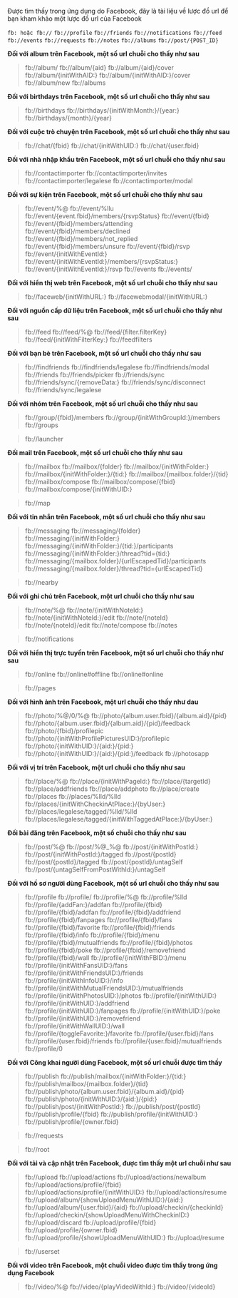 Được tìm thấy trong ứng dụng do Facebook, đây là tài liệu về lược đồ url để bạn kham khảo một lược đồ url của Facebook 

`fb: hoặc fb://`
`fb://profile`
`fb://friends`
`fb://notifications`
`fb://feed`
`fb://events`
`fb://requests`
`fb://notes`
`fb://albums`
`fb://post/{POST_ID}`

**Đối với album trên Facebook, một số url chuỗi cho thấy như sau**

> fb://album/
fb://album/{aid}
fb://album/{aid}/cover
fb://album/{initWithAID:}
fb://album/{initWithAID:}/cover
fb://album/new
fb://albums

**Đối với birthdays trên Facebook, một số url chuỗi cho thấy như sau**

> fb://birthdays
fb://birthdays/{initWithMonth:}/{year:}
fb://birthdays/{month}/{year}

**Đối với cuộc trò chuyện trên Facebook, một số url chuỗi cho thấy như sau**

> fb://chat/{fbid}
fb://chat/{initWithUID:}
fb://chat/{user.fbid}

**Đối với nhà nhập khẩu trên Facebook, một số url chuỗi cho thấy như sau**

> fb://contactimporter
fb://contactimporter/invites
fb://contactimporter/legalese
fb://contactimporter/modal

**Đối với sự kiện trên Facebook, một số url chuỗi cho thấy như sau**

> fb://event/%@
fb://event/%llu
fb://event/{event.fbid}/members/{rsvpStatus}
fb://event/{fbid}
fb://event/{fbid}/members/attending
fb://event/{fbid}/members/declined
fb://event/{fbid}/members/not_replied
fb://event/{fbid}/members/unsure
fb://event/{fbid}/rsvp
fb://event/{initWithEventId:}
fb://event/{initWithEventId:}/members/{rsvpStatus:}
fb://event/{initWithEventId:}/rsvp
fb://events
fb://events/

**Đối với hiển thị web trên Facebook, một số url chuỗi cho thấy như sau**

> fb://faceweb/{initWithURL:}
fb://facewebmodal/{initWithURL:}

**Đối với nguồn cấp dữ liệu trên Facebook, một số url chuỗi cho thấy như sau**

> fb://feed
fb://feed/%@
fb://feed/{filter.filterKey}
fb://feed/{initWithFilterKey:}
fb://feedfilters

**Đối với bạn bè trên Facebook, một số url chuỗi cho thấy như sau**

> fb://findfriends
fb://findfriends/legalese
fb://findfriends/modal
fb://friends
fb://friends/picker
fb://friends/sync
fb://friends/sync/{removeData:}
fb://friends/sync/disconnect
fb://friends/sync/legalese

**Đối với nhóm trên Facebook, một số url chuỗi cho thấy như sau**

> fb://group/{fbid}/members
fb://group/{initWithGroupId:}/members
fb://groups

> fb://launcher

**Đối mail trên Facebook, một số url chuỗi cho thấy như sau**

> fb://mailbox
fb://mailbox/{folder}
fb://mailbox/{initWithFolder:}
fb://mailbox/{initWithFolder:}/{tid:}
fb://mailbox/{mailbox.folder}/{tid}
fb://mailbox/compose
fb://mailbox/compose/{fbid}
fb://mailbox/compose/{initWithUID:}

> fb://map

**Đối với tin nhắn trên Facebook, một số url chuỗi cho thấy như sau**

> fb://messaging
fb://messaging/{folder}
fb://messaging/{initWithFolder:}
fb://messaging/{initWithFolder:}/{tid:}/participants
fb://messaging/{initWithFolder:}/thread?tid={tid:}
fb://messaging/{mailbox.folder}/{urlEscapedTid}/participants
fb://messaging/{mailbox.folder}/thread?tid={urlEscapedTid}

> fb://nearby

**Đối với ghi chú trên Facebook, một url chuỗi cho thấy như sau**

> fb://note/%@
fb://note/{initWithNoteId:}
fb://note/{initWithNoteId:}/edit
fb://note/{noteId}
fb://note/{noteId}/edit
fb://note/compose
fb://notes

> fb://notifications

**Đối với hiển thị trực tuyến trên Facebook, một số url chuỗi cho thấy như sau**

> fb://online
fb://online#offline
fb://online#online

> fb://pages

**Đối với hình ảnh trên Facebook, một url chuỗi cho thấy như dau**

> fb://photo/%@/0/%@
fb://photo/{album.user.fbid}/{album.aid}/{pid}
fb://photo/{album.user.fbid}/{album.aid}/{pid}/feedback
fb://photo/{fbid}/profilepic
fb://photo/{initWithProfilePicturesUID:}/profilepic
fb://photo/{initWithUID:}/{aid:}/{pid:}
fb://photo/{initWithUID:}/{aid:}/{pid:}/feedback
fb://photosapp

**Đối với vị trí trên Facebook, một url chuỗi cho thấy như sau**

> fb://place/%@
fb://place/{initWithPageId:}
fb://place/{targetId}
fb://place/addfriends
fb://place/addphoto
fb://place/create
fb://places
fb://places/%lld/%lld
fb://places/{initWithCheckinAtPlace:}/{byUser:}
fb://places/legalese/tagged/%lld/%lld
fb://places/legalese/tagged/{initWithTaggedAtPlace:}/{byUser:}

**Đối bài đăng trên Facebook, một số chuỗi cho thấy như sau**

> fb://post/%@
fb://post/%@_%@
fb://post/{initWithPostId:}
fb://post/{initWithPostId:}/tagged
fb://post/{postId}
fb://post/{postId}/tagged
fb://post/{postId}/untagSelf
fb://post/{untagSelfFromPostWithId:}/untagSelf

**Đối với hồ sơ người dùng Facebook, một số url chuỗi cho thấy như sau**

> fb://profile
fb://profile/
fb://profile/%@
fb://profile/%lld
fb://profile/{addFan:}/addfan
fb://profile/{fbid}
fb://profile/{fbid}/addfan
fb://profile/{fbid}/addfriend
fb://profile/{fbid}/fanpages
fb://profile/{fbid}/fans
fb://profile/{fbid}/favorite
fb://profile/{fbid}/friends
fb://profile/{fbid}/info
fb://profile/{fbid}/menu
fb://profile/{fbid}/mutualfriends
fb://profile/{fbid}/photos
fb://profile/{fbid}/poke
fb://profile/{fbid}/removefriend
fb://profile/{fbid}/wall
fb://profile/{initWithFBID:}/menu
fb://profile/{initWithFansUID:}/fans
fb://profile/{initWithFriendsUID:}/friends
fb://profile/{initWithInfoUID:}/info
fb://profile/{initWithMutualFriendsUID:}/mutualfriends
fb://profile/{initWithPhotosUID:}/photos
fb://profile/{initWithUID:}
fb://profile/{initWithUID:}/addfriend
fb://profile/{initWithUID:}/fanpages
fb://profile/{initWithUID:}/poke
fb://profile/{initWithUID:}/removefriend
fb://profile/{initWithWallUID:}/wall
fb://profile/{toggleFavorite:}/favorite
fb://profile/{user.fbid}/fans
fb://profile/{user.fbid}/friends
fb://profile/{user.fbid}/mutualfriends
fb://profile/0

**Đối với Công khai người dùng Facebook, một số url chuỗi được tìm thấy** 

> fb://publish
fb://publish/mailbox/{initWithFolder:}/{tid:}
fb://publish/mailbox/{mailbox.folder}/{tid}
fb://publish/photo/{album.user.fbid}/{album.aid}/{pid}
fb://publish/photo/{initWithUID:}/{aid:}/{pid:}
fb://publish/post/{initWithPostId:}
fb://publish/post/{postId}
fb://publish/profile/{fbid}
fb://publish/profile/{initWithUID:}
fb://publish/profile/{owner.fbid}

> fb://requests

> fb://root

**Đối với tải và cập nhật trên Facebook, được tìm thấy một url chuỗi như sau**

> fb://upload
fb://upload/actions
fb://upload/actions/newalbum
fb://upload/actions/profile/{fbid}
fb://upload/actions/profile/{initWithUID:}
fb://upload/actions/resume
fb://upload/album/{showUploadMenuWithUID:}/{aid:}
fb://upload/album/{user.fbid}/{aid}
fb://upload/checkin/{checkinId}
fb://upload/checkin/{showUploadMenuWithCheckinID:}
fb://upload/discard
fb://upload/profile/{fbid}
fb://upload/profile/{owner.fbid}
fb://upload/profile/{showUploadMenuWithUID:}
fb://upload/resume

> fb://userset

**Đối với video trên Facebook, một chuỗi video được tìm thấy trong ứng dụng Facebook** 

> fb://video/%@
fb://video/{playVideoWithId:}
fb://video/{videoId}


